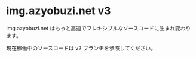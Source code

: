 # img.azyobuzi.net v3 #
img.azyobuzi.net はもっと高速でフレキシブルなソースコードに生まれ変わります。

現在稼働中のソースコードは v2 ブランチを参照してください。
